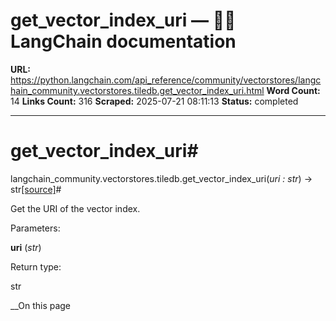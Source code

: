 # get_vector_index_uri — 🦜🔗 LangChain  documentation

**URL:** https://python.langchain.com/api_reference/community/vectorstores/langchain_community.vectorstores.tiledb.get_vector_index_uri.html
**Word Count:** 14
**Links Count:** 316
**Scraped:** 2025-07-21 08:11:13
**Status:** completed

---

# get\_vector\_index\_uri\#

langchain\_community.vectorstores.tiledb.get\_vector\_index\_uri\(_uri : str_\) → str[\[source\]](https://python.langchain.com/api_reference/_modules/langchain_community/vectorstores/tiledb.html#get_vector_index_uri)\#     

Get the URI of the vector index.

Parameters:     

**uri** \(_str_\)

Return type:     

str

__On this page